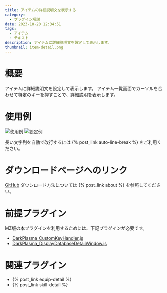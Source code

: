 ```yaml
---
title: アイテムの詳細説明文を表示する
category:
  - プラグイン解説
date: 2023-10-20 12:34:51
tags:
  - アイテム
  - テキスト
description: アイテムに詳細説明文を設定して表示します。
thumbnail: item-detail.png
---
```


# 概要

アイテムに詳細説明文を設定して表示します。
アイテム一覧画面でカーソルを合わせて特定のキーを押すことで、詳細説明を表示します。

# 使用例

![使用例](item-detail.png "使用例")
![設定例](item-detail-setting.png "設定例")

長い文字列を自動で改行するには {% post_link auto-line-break %} をご利用ください。

# ダウンロードページへのリンク

[GitHub](https://github.com/elleonard/DarkPlasma-MZ-Plugins/blob/release/DarkPlasma_ItemDetail.js)
ダウンロード方法については {% post_link about %} を参照してください。

# 前提プラグイン

MZ版の本プラグインを利用するためには、下記プラグインが必要です。
- [DarkPlasma_CustomKeyHandler.js](https://github.com/elleonard/DarkPlasma-MZ-Plugins/blob/release/DarkPlasma_CustomKeyHandler.js)
- [DarkPlasma_DisplayDatabaseDetailWindow.js](https://github.com/elleonard/DarkPlasma-MZ-Plugins/blob/release/DarkPlasma_DisplayDatabaseDetailWindow.js)

# 関連プラグイン

- {% post_link equip-detail %}
- {% post_link skill-detail %}
